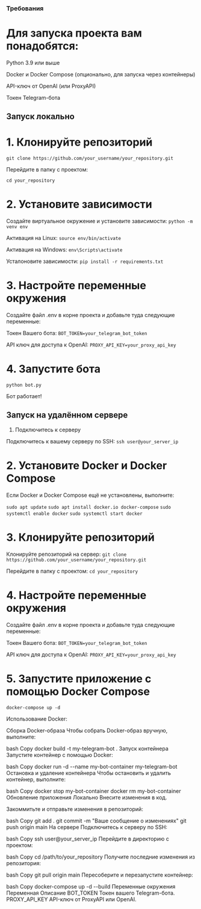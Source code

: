 ### Требования
# Для запуска проекта вам понадобятся:

Python 3.9 или выше

Docker и Docker Compose (опционально, для запуска через контейнеры)

API-ключ от OpenAI (или ProxyAPI)

Токен Telegram-бота

## Запуск локально

# 1. Клонируйте репозиторий

```git clone https://github.com/your_username/your_repository.git```

Перейдите в папку с проектом:

```cd your_repository```

# 2. Установите зависимости

Создайте виртуальное окружение и установите зависимости:
`python -m venv env`

Активация на Linux:
`source env/bin/activate`

Активация на Windows:
`env\Scripts\activate`

Усталоновите зависимости:
`pip install -r requirements.txt`

# 3. Настройте переменные окружения
Создайте файл .env в корне проекта и добавьте туда следующие переменные:

Токен Вашего бота:
`BOT_TOKEN=your_telegram_bot_token`

API ключ для доступа к OpenAI:
`PROXY_API_KEY=your_proxy_api_key`

# 4. Запустите бота

`python bot.py`

Бот работает!

## Запуск на удалённом сервере
1. Подключитесь к серверу

Подключитесь к вашему серверу по SSH:
`ssh user@your_server_ip`

# 2. Установите Docker и Docker Compose
Если Docker и Docker Compose ещё не установлены, выполните:

`sudo apt update`
`sudo apt install docker.io docker-compose`
`sudo systemctl enable docker`
`sudo systemctl start docker`

# 3. Клонируйте репозиторий

Клонируйте репозиторий на сервер:
`git clone https://github.com/your_username/your_repository.git`

Перейдите в папку с проектом:
`cd your_repository`

# 4. Настройте переменные окружения
Создайте файл .env в корне проекта и добавьте туда следующие переменные:

Токен Вашего бота:
`BOT_TOKEN=your_telegram_bot_token`

API ключ для доступа к OpenAI:
`PROXY_API_KEY=your_proxy_api_key`

# 5. Запустите приложение с помощью Docker Compose

`docker-compose up -d`

Использование Docker:

Сборка Docker-образа
Чтобы собрать Docker-образ вручную, выполните:

bash
Copy
docker build -t my-telegram-bot .
Запуск контейнера
Запустите контейнер с помощью Docker:

bash
Copy
docker run -d --name my-bot-container my-telegram-bot
Остановка и удаление контейнера
Чтобы остановить и удалить контейнер, выполните:

bash
Copy
docker stop my-bot-container
docker rm my-bot-container
Обновление приложения
Локально
Внесите изменения в код.

Закоммитьте и отправьте изменения в репозиторий:

bash
Copy
git add .
git commit -m "Ваше сообщение о изменениях"
git push origin main
На сервере
Подключитесь к серверу по SSH:

bash
Copy
ssh user@your_server_ip
Перейдите в директорию с проектом:

bash
Copy
cd /path/to/your_repository
Получите последние изменения из репозитория:

bash
Copy
git pull origin main
Пересоберите и перезапустите контейнер:

bash
Copy
docker-compose up -d --build
Переменные окружения
Переменная	Описание
BOT_TOKEN	Токен вашего Telegram-бота.
PROXY_API_KEY	API-ключ от ProxyAPI или OpenAI.
